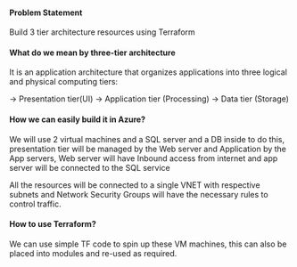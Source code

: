 #### Problem Statement

Build 3 tier architecture resources using Terraform

#### What do we mean by three-tier architecture

It is an application architecture that organizes applications into three logical and physical computing tiers:

-> Presentation tier(UI) -> Application tier (Processing) -> Data tier (Storage)

#### How we can easily build it in Azure?

We will use 2 virtual machines and a SQL server and a DB inside to do this, presentation tier will be managed by the Web server and Application by the App servers, Web server will have Inbound access from internet and app server will be connected to the SQL service

All the resources will be connected to a single VNET with respective subnets and Network Security Groups will have the necessary rules to control traffic.

#### How to use Terraform?

We can use simple TF code to spin up these VM machines, this can also be placed into modules and re-used as required.
